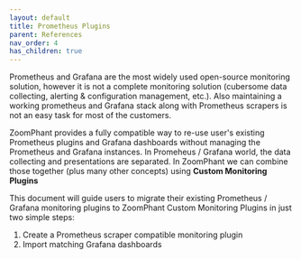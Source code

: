 ```yaml
---
layout: default
title: Prometheus Plugins
parent: References
nav_order: 4
has_children: true
---
```


Prometheus and Grafana are the most widely used open-source monitoring solution, however it is not a complete monitoring solution (cubersome data collecting, alerting & configuration management, etc.). Also maintaining a working prometheus and Grafana stack along with Prometheus scrapers is not an easy task for most of the customers.

ZoomPhant provides a fully compatible way to re-use user's existing Prometheus plugins and Grafana dashboards without managing the Prometheus and Grafana instances. In Promeheus / Grafana world, the data collecting and presentations are separated. In ZoomPhant we can combine those together (plus many other concepts) using **Custom Monitoring Plugins**

This document will guide users to migrate their existing Prometheus / Grafana monitoring plugins to ZoomPhant Custom Monitoring Plugins in just two simple steps:

1. Create a Prometheus scraper compatible monitoring plugin
2. Import matching Grafana dashboards

